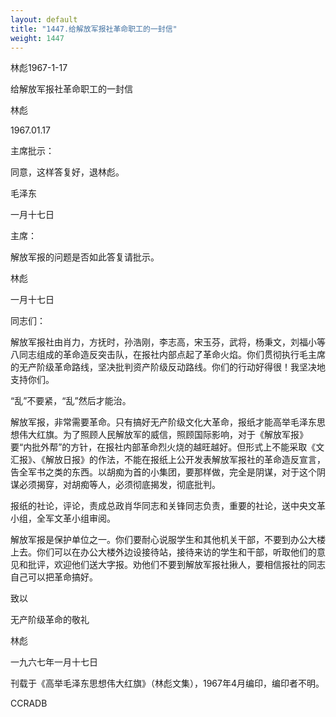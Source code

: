 ```yaml
---
layout: default
title: "1447.给解放军报社革命职工的一封信"
weight: 1447
---
```


林彪1967-1-17

给解放军报社革命职工的一封信

林彪

1967.01.17

主席批示：

同意，这样答复好，退林彪。

毛泽东

一月十七日

主席：

解放军报的问题是否如此答复请批示。

林彪

一月十七日

同志们：

解放军报社由肖力，方抚时，孙浩刚，李志高，宋玉芬，武将，杨秉文，刘福小等八同志组成的革命造反突击队，在报社内部点起了革命火焰。你们贯彻执行毛主席的无产阶级革命路线，坚决批判资产阶级反动路线。你们的行动好得很！我坚决地支持你们。

“乱”不要紧，“乱”然后才能治。

解放军报，非常需要革命。只有搞好无产阶级文化大革命，报纸才能高举毛泽东思想伟大红旗。为了照顾人民解放军的威信，照顾国际影响，对于《解放军报》要“内批外帮”的方针，在报社内部革命烈火烧的越旺越好。但形式上不能采取《文汇报》、《解放日报》的作法，不能在报纸上公开发表解放军报社的革命造反宣言，告全军书之类的东西。以胡痴为首的小集团，要那样做，完全是阴谋，对于这个阴谋必须揭穿，对胡痴等人，必须彻底揭发，彻底批判。

报纸的社论，评论，责成总政肖华同志和关锋同志负责，重要的社论，送中央文革小组，全军文革小组审阅。

解放军报是保护单位之一。你们要耐心说服学生和其他机关干部，不要到办公大楼上去。你们可以在办公大楼外边设接待站，接待来访的学生和干部，听取他们的意见和批评，欢迎他们送大字报。劝他们不要到解放军报社揪人，要相信报社的同志自己可以把革命搞好。

致以

无产阶级革命的敬礼

林彪

一九六七年一月十七日

刊载于《高举毛泽东思想伟大红旗》（林彪文集），1967年4月编印，编印者不明。

CCRADB

